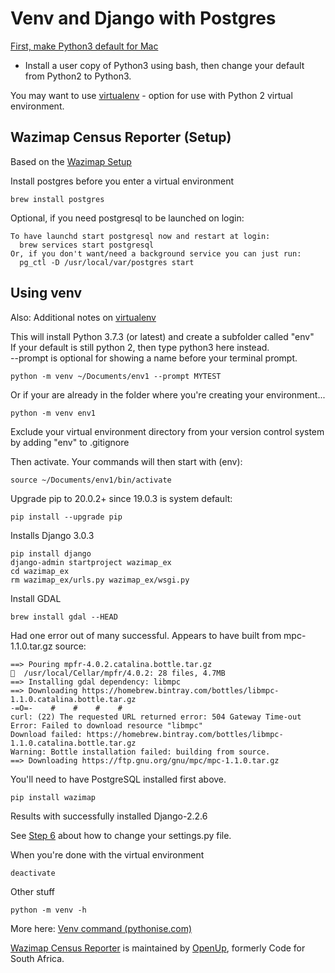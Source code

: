 
# Venv and Django with Postgres

[First, make Python3 default for Mac](virtualenv-troubleshooting.html)     
- Install a user copy of Python3 using bash, then change your default from Python2 to Python3.   


You may want to use [virtualenv](virtualenv.html) - option for use with Python 2 virtual environment.     

## Wazimap Census Reporter (Setup)


Based on the [Wazimap Setup](https://wazimap.readthedocs.io/en/latest/started.html)  

Install postgres before you enter a virtual environment

	brew install postgres

Optional, if you need postgresql to be launched on login:

	To have launchd start postgresql now and restart at login:
	  brew services start postgresql
	Or, if you don't want/need a background service you can just run:
	  pg_ctl -D /usr/local/var/postgres start

## Using venv

Also: Additional notes on [virtualenv]()

This will install Python 3.7.3 (or latest) and create a subfolder called "env"  
If your default is still python 2, then type python3 here instead.  
--prompt is optional for showing a name before your terminal prompt.  

	python -m venv ~/Documents/env1 --prompt MYTEST

Or if your are already in the folder where you're creating your environment...

	python -m venv env1

Exclude your virtual environment directory from your version control system by adding "env" to .gitignore

Then activate. Your commands will then start with (env):

	source ~/Documents/env1/bin/activate

Upgrade pip to 20.0.2+ since 19.0.3 is system default:

	pip install --upgrade pip

Installs Django 3.0.3

	pip install django
	django-admin startproject wazimap_ex
	cd wazimap_ex
	rm wazimap_ex/urls.py wazimap_ex/wsgi.py

Install GDAL

	brew install gdal --HEAD

Had one error out of many successful. Appears to have built from mpc-1.1.0.tar.gz source:

	==> Pouring mpfr-4.0.2.catalina.bottle.tar.gz
	🍺  /usr/local/Cellar/mpfr/4.0.2: 28 files, 4.7MB
	==> Installing gdal dependency: libmpc
	==> Downloading https://homebrew.bintray.com/bottles/libmpc-1.1.0.catalina.bottle.tar.gz
	-=O=-    #    #    #    #                                                     
	curl: (22) The requested URL returned error: 504 Gateway Time-out
	Error: Failed to download resource "libmpc"
	Download failed: https://homebrew.bintray.com/bottles/libmpc-1.1.0.catalina.bottle.tar.gz
	Warning: Bottle installation failed: building from source.
	==> Downloading https://ftp.gnu.org/gnu/mpc/mpc-1.1.0.tar.gz

You'll need to have PostgreSQL installed first above.

	pip install wazimap

Results with successfully installed Django-2.2.6

See [Step 6](https://wazimap.readthedocs.io/en/latest/started.html) about how to change your settings.py file.


When you're done with the virtual environment

	deactivate


Other stuff

	python -m venv -h

More here: [Venv command (pythonise.com)](https://pythonise.com/categories/python/python-virtual-environments-with-the-venv-command)


[Wazimap Census Reporter]( https://github.com/modelearth/wazimap) is maintained by [OpenUp](https://openup.org.za/), formerly Code for South Africa. 
